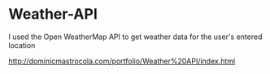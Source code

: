 # Weather-API
I used the Open WeatherMap API to get weather data for the user's entered location

http://dominicmastrocola.com/portfolio/Weather%20API/index.html
